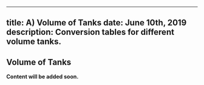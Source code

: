 -----
title: A) Volume of Tanks
date:  June 10th, 2019
description: Conversion tables for different volume tanks.
-----

## Volume of Tanks

**Content will be added soon.**